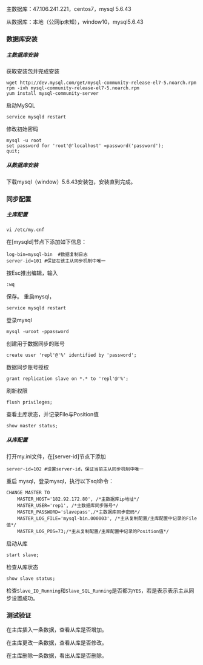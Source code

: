 主数据库：47.106.241.221，centos7，mysql 5.6.43

从数据库：本地（公网ip未知），window10，mysql5.6.43

### 数据库安装
##### 主数据库安装
获取安装包并完成安装

	wget http://dev.mysql.com/get/mysql-community-release-el7-5.noarch.rpm
	rpm -ivh mysql-community-release-el7-5.noarch.rpm
	yum install mysql-community-server	
启动MySQL

	service mysqld restart
修改初始密码

	mysql -u root
	set password for 'root'@'localhost' =password('password');
	quit;
##### 从数据库安装
下载mysql（window）5.6.43安装包，安装直到完成。

### 同步配置

##### 主库配置
	vi /etc/my.cnf
在[mysqld]节点下添加如下信息：

	log-bin=mysql-bin  #数据复制日志
	server-id=101 #保证在该主从同步机制中唯一

按Esc推出编辑，输入

	:wq
保存。
重启mysql，

	service mysqld restart
登录mysql

	mysql -uroot -ppassword
创建用于数据同步的账号

	create user 'repl'@'%' identified by 'password';
数据同步账号授权

	grant replication slave on *.* to 'repl'@'%';
刷新权限

	flush privileges;
查看主库状态，并记录File与Position值

	show master status;

##### 从库配置
打开my.ini文件，在[server-id]节点下添加

	server-id=102 #设置server-id，保证当前主从同步机制中唯一
重启 mysql，登录mysql，执行以下sql命令：

	CHANGE MASTER TO
	    MASTER_HOST='182.92.172.80', /*主数据库ip地址*/
	    MASTER_USER='rep1', /*主数据库同步账号*/
	    MASTER_PASSWORD='slavepass',/*主数据库同步密码*/
	    MASTER_LOG_FILE='mysql-bin.000003', /*主从复制配置/主库配置中记录的File值*/
	    MASTER_LOG_POS=73;/*主从复制配置/主库配置中记录的Position值*/
启动从库

	start slave;
检查从库状态

	show slave status;
检查`Slave_IO_Running`和`Slave_SQL_Running`是否都为`YES`，若是表示表示主从同步设置成功。

### 测试验证
在主库插入一条数据，查看从库是否增加。

在主库更改一条数据，查看从库是否修改。

在主库删除一条数据，看出从库是否删除。
